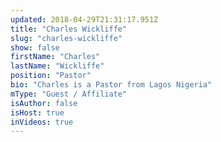 ```yaml
---
updated: 2018-04-29T21:31:17.951Z
title: "Charles Wickliffe"
slug: "charles-wickliffe"
show: false
firstName: "Charles"
lastName: "Wickliffe"
position: "Pastor"
bio: "Charles is a Pastor from Lagos Nigeria"
mType: "Guest / Affiliate"
isAuthor: false
isHost: true
inVideos: true
---
```

